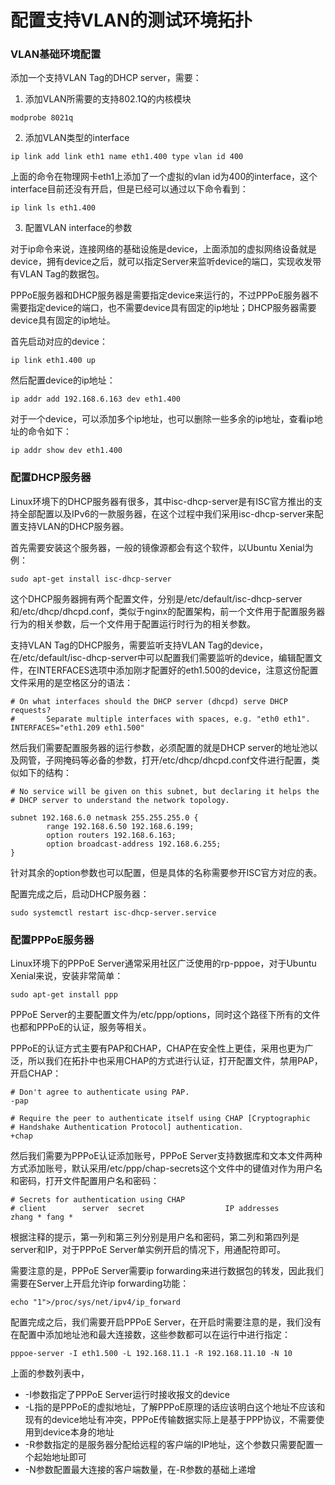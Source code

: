 # 配置支持VLAN的测试环境拓扑

### VLAN基础环境配置

添加一个支持VLAN Tag的DHCP server，需要：

1. 添加VLAN所需要的支持802.1Q的内核模块

```shell
modprobe 8021q
```

2. 添加VLAN类型的interface

```shell
ip link add link eth1 name eth1.400 type vlan id 400
```

上面的命令在物理网卡eth1上添加了一个虚拟的vlan id为400的interface，这个interface目前还没有开启，但是已经可以通过以下命令看到：

```shell
ip link ls eth1.400
```

3. 配置VLAN interface的参数

对于ip命令来说，连接网络的基础设施是device，上面添加的虚拟网络设备就是device，拥有device之后，就可以指定Server来监听device的端口，实现收发带有VLAN Tag的数据包。

PPPoE服务器和DHCP服务器是需要指定device来运行的，不过PPPoE服务器不需要指定device的端口，也不需要device具有固定的ip地址；DHCP服务器需要device具有固定的ip地址。

首先启动对应的device：

```shell
ip link eth1.400 up
```

然后配置device的ip地址：

```shell
ip addr add 192.168.6.163 dev eth1.400
```

对于一个device，可以添加多个ip地址，也可以删除一些多余的ip地址，查看ip地址的命令如下：

```shell
ip addr show dev eth1.400
```

###  配置DHCP服务器

Linux环境下的DHCP服务器有很多，其中isc-dhcp-server是有ISC官方推出的支持全部配置以及IPv6的一款服务器，在这个过程中我们采用isc-dhcp-server来配置支持VLAN的DHCP服务器。

首先需要安装这个服务器，一般的镜像源都会有这个软件，以Ubuntu Xenial为例：

```shell
sudo apt-get install isc-dhcp-server
```

这个DHCP服务器拥有两个配置文件，分别是/etc/default/isc-dhcp-server和/etc/dhcp/dhcpd.conf，类似于nginx的配置架构，前一个文件用于配置服务器行为的相关参数，后一个文件用于配置运行时行为的相关参数。

支持VLAN Tag的DHCP服务，需要监听支持VLAN Tag的device，在/etc/default/isc-dhcp-server中可以配置我们需要监听的device，编辑配置文件，在INTERFACES选项中添加刚才配置好的eth1.500的device，注意这份配置文件采用的是空格区分的语法：

```shell
# On what interfaces should the DHCP server (dhcpd) serve DHCP requests?
#       Separate multiple interfaces with spaces, e.g. "eth0 eth1".
INTERFACES="eth1.209 eth1.500"
```

然后我们需要配置服务器的运行参数，必须配置的就是DHCP server的地址池以及网管，子网掩码等必备的参数，打开/etc/dhcp/dhcpd.conf文件进行配置，类似如下的结构：

```shell
# No service will be given on this subnet, but declaring it helps the 
# DHCP server to understand the network topology.

subnet 192.168.6.0 netmask 255.255.255.0 {
        range 192.168.6.50 192.168.6.199;
        option routers 192.168.6.163;
        option broadcast-address 192.168.6.255;
}
```

针对其余的option参数也可以配置，但是具体的名称需要参开ISC官方对应的表。

配置完成之后，启动DHCP服务器：

```shell
sudo systemctl restart isc-dhcp-server.service
```

### 配置PPPoE服务器

Linux环境下的PPPoE Server通常采用社区广泛使用的rp-pppoe，对于Ubuntu Xenial来说，安装非常简单：

```shell
sudo apt-get install ppp
```
PPPoE Server的主要配置文件为/etc/ppp/options，同时这个路径下所有的文件也都和PPPoE的认证，服务等相关。

PPPoE的认证方式主要有PAP和CHAP，CHAP在安全性上更佳，采用也更为广泛，所以我们在拓扑中也采用CHAP的方式进行认证，打开配置文件，禁用PAP，开启CHAP：

```shell
# Don't agree to authenticate using PAP.
-pap

# Require the peer to authenticate itself using CHAP [Cryptographic
# Handshake Authentication Protocol] authentication.
+chap
```

然后我们需要为PPPoE认证添加账号，PPPoE Server支持数据库和文本文件两种方式添加账号，默认采用/etc/ppp/chap-secrets这个文件中的键值对作为用户名和密码，打开文件配置用户名和密码：

```shell
# Secrets for authentication using CHAP
# client        server  secret                  IP addresses
zhang * fang *
```

根据注释的提示，第一列和第三列分别是用户名和密码，第二列和第四列是server和IP，对于PPPoE Server单实例开启的情况下，用通配符即可。

需要注意的是，PPPoE Server需要ip forwarding来进行数据包的转发，因此我们需要在Server上开启允许ip forwarding功能：

```shell
echo "1">/proc/sys/net/ipv4/ip_forward
```

配置完成之后，我们需要开启PPPoE Server，在开启时需要注意的是，我们没有在配置中添加地址池和最大连接数，这些参数都可以在运行中进行指定：

```shell
pppoe-server -I eth1.500 -L 192.168.11.1 -R 192.168.11.10 -N 10
```

上面的参数列表中，
* -I参数指定了PPPoE Server运行时接收报文的device
* -L指的是PPPoE的虚拟地址，了解PPPoE原理的话应该明白这个地址不应该和现有的device地址有冲突，PPPoE传输数据实际上是基于PPP协议，不需要使用到device本身的地址
* -R参数指定的是服务器分配给远程的客户端的IP地址，这个参数只需要配置一个起始地址即可
* -N参数配置最大连接的客户端数量，在-R参数的基础上递增

